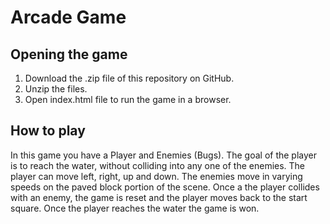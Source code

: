 # Arcade Game

## Opening the game
1. Download the .zip file of this repository on GitHub.
2. Unzip the files.
3. Open index.html file to run the game in a browser.

## How to play
In this game you have a Player and Enemies (Bugs). The goal of the player is to reach the water, without colliding into any one of the enemies. The player can move left, right, up and down. The enemies move in varying speeds on the paved block portion of the scene. Once a the player collides with an enemy, the game is reset and the player moves back to the start square. Once the player reaches the water the game is won.
